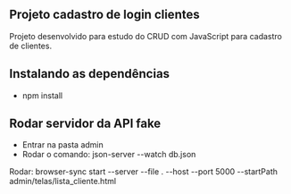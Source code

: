 ## Projeto cadastro de login clientes
Projeto desenvolvido para estudo do CRUD com JavaScript para cadastro de clientes.

## Instalando as dependências 
- npm install

## Rodar servidor da API fake
- Entrar na pasta admin
- Rodar o comando: json-server --watch db.json

Rodar: browser-sync start --server --file . --host --port 5000 --startPath admin/telas/lista_cliente.html
